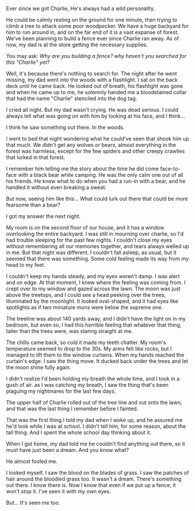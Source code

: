 Ever since we got Charlie, He's always had a wild personality.

He could be calmly resting on the ground for one minute, then trying to climb a tree to attack some poor woodpecker. We have a huge backyard for him to run around in, and on the far end of it is a vast expanse of forest. We've been planning to build a fence ever since Charlie ran away. As of now, my dad is at the store getting the necessary supplies.

You may ask: *Why are you building a fence? why haven't you searched for this "Charlie" yet?*

Well, it's because there's nothing to search for. The night after he went missing, my dad went into the woods with a flashlight. I sat on the back deck until he came back. He looked out of breath, his flashlight was gone and when he came up to me, he solemnly handed me a bloodstained collar that had the name "Charlie" stenciled into the dog tag.

I cried all night. But my dad wasn't crying. He was dead serious. I could always tell what was going on with him by looking at his face, and I think...

I think he saw something out there. In the woods.

I went to bed that night wondering what he could've seen that shook him up that much. We didn't get any wolves or bears, almost everything in the forest was harmless, except for the few spiders and other creepy crawlies that lurked in that forest.

I remember him telling me the story about the time he did come face-to-face with a black bear while camping. He was the only calm one out of all his friends. He knew what to do when you had a run-in with a bear, and he handled it without even breaking a sweat.

But now, seeing him like this... What could lurk out there that could be more fearsome than a bear?

I got my answer the next night.

My room is on the second floor of our house, and it has a window overlooking the entire backyard. I was still in mourning over charlie, so I'd had trouble sleeping for the past few nights. I couldn't close my eyes without remembering all our memories together, and tears always welled up in me. But that night was different. I couldn't fall asleep, as usual, but it seemed that there was something. Some cold feeling made its way from my head to my feet.

I couldn't keep my hands steady, and my eyes weren't damp. I was alert and on edge. At that moment, I knew where the feeling was coming from. I crept over to my window and gazed across the lawn. The moon was just above the treetops, and I could see a head peeking over the trees, illuminated by the moonlight. It looked oval-shaped, and it had eyes like spotlights as if two miniature mons were below the supreme one.

The treeline was about 140 yards away, and I didn't have the light on in my bedroom, but even so, I had this horrible feeling that whatever that thing, taller than the trees were, was staring straight at me.

The chills came back, so cold it made my teeth chatter. My room's temperature seemed to drop to the 30s. My arms felt like rocks, but I managed to lift them to the window curtains. When my hands reached the curtain's edge. I saw the thing move. It ducked back under the trees and let the moon shine fully again.

I didn't realize I'd been holding my breath the whole time, and I took in a gush of air. as I was catching my breath, I saw the thing that's been plaguing my nightmares for the last few days.

The upper half of Charlie rolled out of the tree line and out onto the lawn, and that was the last thing I remember before I fainted.

That was the first thing I told my dad when I woke up, and he assured me he'd look while I was at school. I didn't tell him, for some reason, about the tall thing. And I spent the whole school day thinking about it.

When I got home, my dad told me he couldn't find anything out there, so it must have just been a dream. And you know what?

He almost fooled me.

I looked myself. I saw the blood on the blades of grass. I saw the patches of hair around the bloodied grass too. It wasn't a dream. There's something out there. I know there is. Now I know that even if we put up a fence, it won't stop it. I've seen it with my own eyes.

But... It's seen me too.